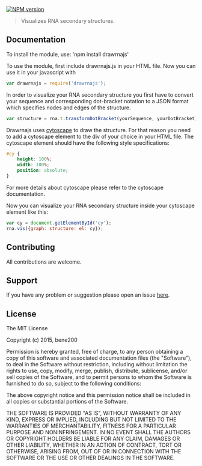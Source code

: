 [![NPM version](http://img.shields.io/npm/v/drawrnajs.svg)](https://www.npmjs.org/package/drawrnajs) 

> Visualizes RNA secondary structures.

## Documentation
To install the module, use: 'npm install drawrnajs'

To use the module, first include drawrnajs.js in your HTML file.
Now you can use it in your javascript with

```javascript
var drawrnajs = require('drawrnajs');
```

In order to visualize your RNA secondary structure you first have to convert your sequence and corresponding dot-bracket notation to a JSON format which specifies nodes and edges of the structure. 

```javascript
var structure = rna.t.transformDotBracket(yourSequence, yourDotBracket);
```

Drawrnajs uses [cytoscape](http://registry.biojs.net/#/detail/cytoscape) to draw the structure. For that reason you need to add a cytoscape element to the div of your choice in your HTML file.
The cytoscape element should have the following style specifications:

```css
#cy {
    height: 100%;
    width: 100%;
    position: absolute;
}
```
For more details about cytoscape please refer to the cytoscape documentation.

Now you can visualize your RNA secondary structure inside your cytoscape element like this:

```javascript
var cy = document.getElementById('cy');
rna.vis({graph: structure: el: cy});
```

## Contributing

All contributions are welcome.

## Support

If you have any problem or suggestion please open an issue [here](https://github.com/bene200/drawrnajs/issues).

## License 

The MIT License

Copyright (c) 2015, bene200

Permission is hereby granted, free of charge, to any person
obtaining a copy of this software and associated documentation
files (the "Software"), to deal in the Software without
restriction, including without limitation the rights to use,
copy, modify, merge, publish, distribute, sublicense, and/or sell
copies of the Software, and to permit persons to whom the
Software is furnished to do so, subject to the following
conditions:

The above copyright notice and this permission notice shall be
included in all copies or substantial portions of the Software.

THE SOFTWARE IS PROVIDED "AS IS", WITHOUT WARRANTY OF ANY KIND,
EXPRESS OR IMPLIED, INCLUDING BUT NOT LIMITED TO THE WARRANTIES
OF MERCHANTABILITY, FITNESS FOR A PARTICULAR PURPOSE AND
NONINFRINGEMENT. IN NO EVENT SHALL THE AUTHORS OR COPYRIGHT
HOLDERS BE LIABLE FOR ANY CLAIM, DAMAGES OR OTHER LIABILITY,
WHETHER IN AN ACTION OF CONTRACT, TORT OR OTHERWISE, ARISING
FROM, OUT OF OR IN CONNECTION WITH THE SOFTWARE OR THE USE OR
OTHER DEALINGS IN THE SOFTWARE.
